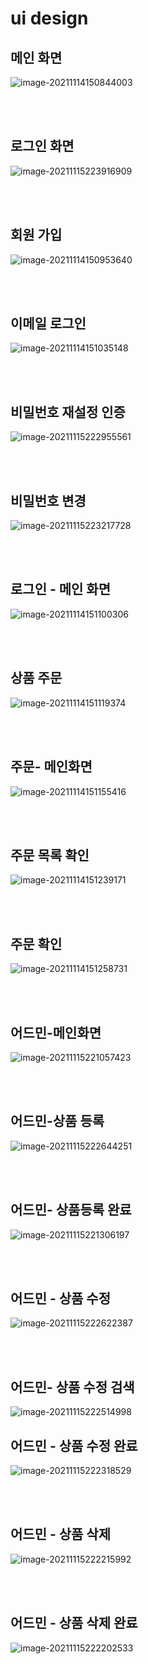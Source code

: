 

# ui design









## 메인 화면

![image-20211114150844003](msa-project-ui-design.assets/image-20211114150844003.png)







<br>

<br>



## 로그인 화면

![image-20211115223916909](msa-project-ui-design.assets/image-20211115223916909.png)



<br>

<br>



## 회원 가입



![image-20211114150953640](msa-project-ui-design.assets/image-20211114150953640.png)





<br>

<br>



## 이메일 로그인

![image-20211114151035148](msa-project-ui-design.assets/image-20211114151035148.png)



<br>

<br>



## 비밀번호 재설정 인증

![image-20211115222955561](msa-project-ui-design.assets/image-20211115222955561.png)



<br>

<br>

## 비밀번호 변경 



![image-20211115223217728](msa-project-ui-design.assets/image-20211115223217728.png)



<br>

<br>





## 로그인 - 메인 화면

![image-20211114151100306](msa-project-ui-design.assets/image-20211114151100306.png)





<br>

<br>



## 상품 주문

![image-20211114151119374](msa-project-ui-design.assets/image-20211114151119374.png)



<br>

<br>



## 주문- 메인화면



![image-20211114151155416](msa-project-ui-design.assets/image-20211114151155416.png)





<br>

<br>



## 주문 목록 확인

![image-20211114151239171](msa-project-ui-design.assets/image-20211114151239171.png)





<br>

<br>



## 주문 확인

![image-20211114151258731](msa-project-ui-design.assets/image-20211114151258731.png)



<br>

<br>



## 어드민-메인화면

![image-20211115221057423](msa-project-ui-design.assets/image-20211115221057423.png)





<br>

<br>



## 어드민-상품 등록

![image-20211115222644251](msa-project-ui-design.assets/image-20211115222644251.png)





<br>

<br>





## 어드민- 상품등록 완료

![image-20211115221306197](msa-project-ui-design.assets/image-20211115221306197.png)



<br>

<br>

## 어드민 - 상품 수정

![image-20211115222622387](msa-project-ui-design.assets/image-20211115222622387.png)



<br>

<br>

















## 어드민- 상품 수정 검색

![image-20211115222514998](msa-project-ui-design.assets/image-20211115222514998.png)





## 어드민 - 상품 수정 완료

![image-20211115222318529](msa-project-ui-design.assets/image-20211115222318529.png)



<br>

<br>



## 어드민 - 상품 삭제



![image-20211115222215992](msa-project-ui-design.assets/image-20211115222215992.png)







<br>

<br>



## 어드민 - 상품 삭제 완료

![image-20211115222202533](msa-project-ui-design.assets/image-20211115222202533.png)

